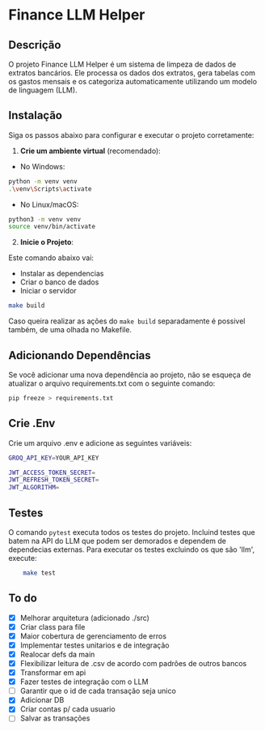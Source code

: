 # Finance LLM Helper
## Descrição
O projeto Finance LLM Helper é um sistema de limpeza de dados de extratos bancários. Ele processa os dados dos extratos, gera tabelas com os gastos mensais e os categoriza automaticamente utilizando um modelo de linguagem (LLM).

## Instalação
Siga os passos abaixo para configurar e executar o projeto corretamente:

1. **Crie um ambiente virtual** (recomendado):

- No Windows:
```bash
python -m venv venv
.\venv\Scripts\activate
```

- No Linux/macOS:
```bash
python3 -m venv venv
source venv/bin/activate
```

2. **Inicie o Projeto**:

Este comando abaixo vai:
- Instalar as dependencias
- Criar o banco de dados
- Iniciar o servidor

```bash
make build
```

Caso queira realizar as ações do `make build` separadamente é possivel também, de uma olhada no Makefile.

## Adicionando Dependências
Se você adicionar uma nova dependência ao projeto, não se esqueça de atualizar o arquivo requirements.txt com o seguinte comando:

```bash
pip freeze > requirements.txt
```
## Crie .Env
Crie um arquivo .env e adicione as seguintes variáveis:

```bash
GROQ_API_KEY=YOUR_API_KEY

JWT_ACCESS_TOKEN_SECRET= 
JWT_REFRESH_TOKEN_SECRET=
JWT_ALGORITHM=
```


## Testes
O comando `pytest` executa todos os testes do projeto. Incluind testes que batem na API do LLM que podem ser demorados e dependem de dependecias externas.
Para executar os testes excluindo os que são 'llm', execute:
```bash
    make test
```

## To do

- [x] Melhorar arquitetura (adicionado ./src)
- [x] Criar class para file
- [x] Maior cobertura de gerenciamento de erros
- [x] Implementar testes unitarios e de integração
- [x] Realocar defs da main
- [x] Flexibilizar leitura de .csv de acordo com padrões de outros bancos
- [x] Transformar em api
- [x] Fazer testes de integração com o LLM
- [ ] Garantir que o id de cada transação seja unico
- [x] Adicionar DB
- [x] Criar contas p/ cada usuario
- [ ] Salvar as transações